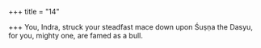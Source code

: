 +++
title = "14"

+++
You, Indra, struck your steadfast mace down upon Śuṣṇa the Dasyu, for you, mighty one, are famed as a bull.